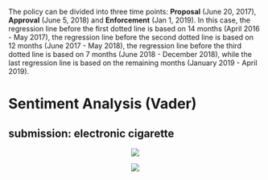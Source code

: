 The policy can be divided into three time points: **Proposal** (June 20, 2017), **Approval** (June 5, 2018) and **Enforcement** (Jan 1, 2019). In this case, the regression line before the first dotted line is based on 14 months (April 2016 - May 2017), the regression line before the second dotted line is based on 12 months (June 2017 - May 2018), the regression line before the third dotted line is based on 7 months (June 2018 - December 2018), while the last regression line is based on the remaining months (January 2019 - April 2019).




# Sentiment Analysis (Vader)

## submission: electronic cigarette

<p align="center">
  <img src="https://github.com/meettyj/Alcohol-on-Twitter/raw/master/\reddit/figures/screenshots/submissions/sentiment_electronic_cigarette_number.png" />
</p>

<p align="center">
  <img src="https://github.com/meettyj/Alcohol-on-Twitter/raw/master/\reddit/figures/screenshots/submissions/sentiment_electronic_cigarette_proportion.png" />
</p>

